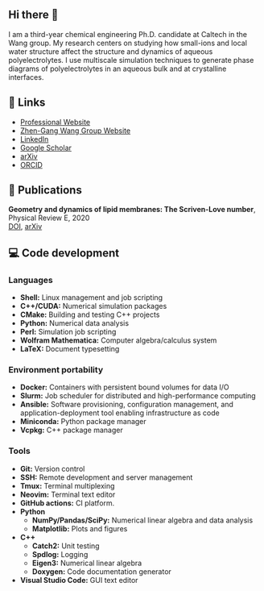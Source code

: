 ## Hi there 👋

I am a third-year chemical engineering Ph.D. candidate at Caltech in the Wang group.
My research centers on studying how small-ions and local water structure affect the structure and dynamics of aqueous polyelectrolytes.
I use multiscale simulation techniques to generate phase diagrams of polyelectrolytes in an aqueous bulk and at crystalline interfaces.

## 🔗 Links

- [Professional Website](https://alec-glisman.github.io/)  
- [Zhen-Gang Wang Group Website](http://zgwlab.che.caltech.edu/?page_id=21)  
- [LinkedIn](https://www.linkedin.com/in/alec-glisman/)  
- [Google Scholar](https://scholar.google.com/citations?user=wGifpRQAAAAJ&hl=en)  
- [arXiv](https://arxiv.org/search/?searchtype=author&query=Glisman%2C+A)  
- [ORCID](https://orcid.org/0000-0001-9677-1958)  

## 📑 Publications

**Geometry and dynamics of lipid membranes: The Scriven-Love number**, Physical Review E, 2020  
[DOI](https://doi.org/10.1103/PhysRevE.101.052401), [arXiv](https://arxiv.org/abs/1910.10693)

## 💻 Code development

### Languages

- **Shell:** Linux management and job scripting
- **C++/CUDA:** Numerical simulation packages
- **CMake:** Building and testing C++ projects
- **Python:** Numerical data analysis
- **Perl:** Simulation job scripting
- **Wolfram Mathematica:** Computer algebra/calculus system
- **LaTeX:** Document typesetting

### Environment portability

- **Docker:** Containers with persistent bound volumes for data I/O
- **Slurm:** Job scheduler for distributed and high-performance computing
- **Ansible:** Software provisioning, configuration management, and application-deployment tool enabling infrastructure as code
- **Miniconda:** Python package manager
- **Vcpkg:** C++ package manager

### Tools

- **Git:** Version control
- **SSH:** Remote development and server management
- **Tmux:** Terminal multiplexing
- **Neovim:** Terminal text editor
- **GitHub actions:** CI platform.
- **Python**
  - **NumPy/Pandas/SciPy:** Numerical linear algebra and data analysis
  - **Matplotlib:** Plots and figures
- **C++**
  - **Catch2:** Unit testing
  - **Spdlog:** Logging
  - **Eigen3:** Numerical linear algebra
  - **Doxygen:** Code documentation generator
- **Visual Studio Code:** GUI text editor

<!-- ## :zap: Recent activity -->

<!--START_SECTION:activity-->
<!-- 1. ❗️ Closed issue [#1](https://github.com/alec-glisman/alec-glisman/issues/1) in [alec-glisman/alec-glisman](https://github.com/alec-glisman/alec-glisman) -->
<!-- 2. 🗣 Commented on [#1](https://github.com/alec-glisman/alec-glisman/issues/1) in [alec-glisman/alec-glisman](https://github.com/alec-glisman/alec-glisman) -->
<!-- 3. ❗️ Opened issue [#1](https://github.com/alec-glisman/alec-glisman/issues/1) in [alec-glisman/alec-glisman](https://github.com/alec-glisman/alec-glisman) -->
<!-- END_SECTION:activity -->
